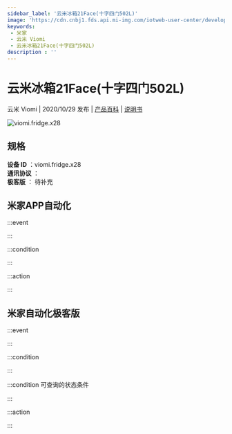 ```yaml
---
sidebar_label: '云米冰箱21Face(十字四门502L)'
image: 'https://cdn.cnbj1.fds.api.mi-img.com/iotweb-user-center/developer_1679048938064nExmUdGz.png?GalaxyAccessKeyId=AKVGLQWBOVIRQ3XLEW&Expires=9223372036854775807&Signature=VmC9VRBXhXmK27e4wgv9+VEytBs='
keywords: 
 - 米家
 - 云米 Viomi
 - 云米冰箱21Face(十字四门502L)
description : ''
---
```

# 云米冰箱21Face(十字四门502L)

云米 Viomi | 2020/10/29 发布 | [产品百科](https://home.mi.com/webapp/content/baike/product/index.html?model=viomi.fridge.x28/) | [说明书](https://home.mi.com/views/introduction.html?model=viomi.fridge.x28&region=cn)

![viomi.fridge.x28](https://cdn.cnbj1.fds.api.mi-img.com/iotweb-user-center/developer_1679048938064nExmUdGz.png?GalaxyAccessKeyId=AKVGLQWBOVIRQ3XLEW&Expires=9223372036854775807&Signature=VmC9VRBXhXmK27e4wgv9+VEytBs=)

## 规格  
> 
**设备 ID** ：viomi.fridge.x28  
**通讯协议** ：  
**极客版**  ： 待补充 


## 米家APP自动化  

:::event  

:::

:::condition  

:::

:::action   

:::

## 米家自动化极客版  

:::event  

:::

:::condition  

:::

:::condition 可查询的状态条件  

:::

:::action  

:::

        
